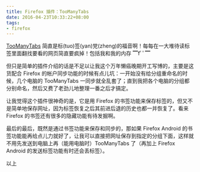 ```yaml
---
title: Firefox 插件：TooManyTabs
date: 2016-04-23T10:33:22+08:00
tags:
- firefox
---
```


[TooManyTabs](https://addons.mozilla.org/en-US/firefox/addon/toomanytabs-saves-your-memory/) 简直是标(tuo)签(yan)党(zheng)的福音啊！每每在一大堆待读标签里面翻找要看的网页简直要疯掉！包括我和我的内存 ▔fﾟﾟ▔

但只是简单的插件介绍的话是不足以让我这个万年懒癌晚期开工写博的，主要是这货配合 Firefox 的帐户同步功能的时候有点儿坑：一开始没有给分组重命名的时候，几个电脑的 TooManyTabs 一同步就全乱套了；直到我把各个电脑的分组都分别命名，然后又费了老劲儿地整理一番之后才搞定。

让我觉得这个插件很神奇的是，它是用 Firefox 的书签功能来保存标签的，但又不是简单地保存网址，因为标签恢复之后其前进后退的历史也都一并恢复了。看来 Firefox 的书签还有很多的隐藏功能有待发掘啊。

最后的最后，既然是通过书签功能来保存和同步的，那如果 Firefox Android 的书签功能能再给点儿力就好了，让我可以直接把网址保存到指定的分组下面，这样就不用先发送到电脑上再（能用电脑时）TooManyTabs 了（再加上 Firefox Android 的发送标签功能有时还会丢标签）。

以上

<!--more-->
